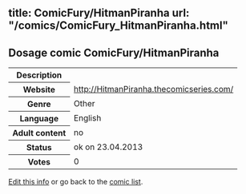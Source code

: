 title: ComicFury/HitmanPiranha
url: "/comics/ComicFury_HitmanPiranha.html"
---
Dosage comic ComicFury/HitmanPiranha
-----------------------------------------

<table class="comicinfo">
<tr>
<th>Description</th><td></td>
</tr>
<tr>
<th>Website</th><td><a href="http://HitmanPiranha.thecomicseries.com/">http://HitmanPiranha.thecomicseries.com/</a></td>
</tr>
<tr>
<th>Genre</th><td>Other</td>
</tr>
<tr>
<th>Language</th><td>English</td>
</tr>
<tr>
<th>Adult content</th><td>no</td>
</tr>
<tr>
<th>Status</th><td>ok on 23.04.2013</td>
</tr>
<tr>
<th>Votes</th><td>0</div></td>
</tr>
</table>

[Edit this info](/comics/ComicFury_HitmanPiranha_edit.html) or go back to the [comic list](../comic-index.html).
